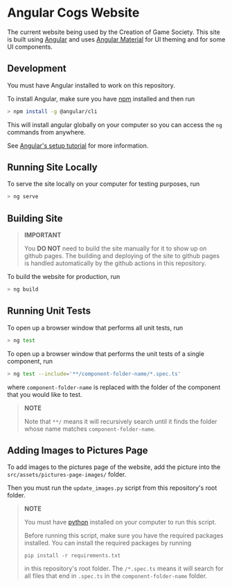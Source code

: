 # Angular Cogs Website

The current website being used by the Creation of Game Society. This site is built using [Angular](https://angular.io/) and uses [Angular Material](https://material.angular.io/) for UI theming and for some UI components.

## Development

You must have Angular installed to work on this repository.

To install Angular, make sure you have [npm](https://nodejs.org/en/download/) installed and then run 

```bash
> npm install -g @angular/cli
```

This will install angular globally on your computer so you can access the `ng` commands from anywhere.

See [Angular's setup tutorial](https://angular.io/guide/setup-local) for more information.

## Running Site Locally

To serve the site locally on your computer for testing purposes, run

```bash
> ng serve
```

## Building Site

> **IMPORTANT**
> 
> You **DO NOT** need to build the site manually for it to show up on github pages. 
> The building and deploying of the site to github pages is handled automatically by 
> the github actions in this repository.

To build the website for production, run

```bash
> ng build
```

## Running Unit Tests

To open up a browser window that performs all unit tests, run

```bash
> ng test
```

To open up a browser window that performs the unit tests of a single component, run

```bash
> ng test --include='**/component-folder-name/*.spec.ts'
```

where `component-folder-name` is replaced with the folder of the component that you would like to test. 

> **NOTE**
> 
> Note that `**/` means it will recursively search until it finds the folder whose name matches `component-folder-name`.

## Adding Images to Pictures Page

To add images to the pictures page of the website, add the picture into the `src/assets/pictures-page-images/` folder.

Then you must run the `update_images.py` script from this repository's root folder.

> **NOTE** 
> 
> You must have [python](https://www.python.org/downloads/) installed on your computer to run this script.
> 
> Before running this script, make sure you have the required packages installed. You can install the required packages by running
> 
> `pip install -r requirements.txt`
>
> in this repository's root folder.
> The `/*.spec.ts` means it will search for all files that end in `.spec.ts` in the `component-folder-name` folder.
